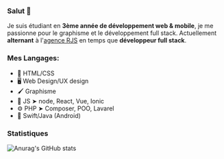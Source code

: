 ### Salut 👋

Je suis étudiant en **3ème année de développement web & mobile**, je me passionne pour le graphisme et le développement full stack. Actuellement **alternant** à l'[agence RJS](https://github.com/Agence-RJS) en temps que **développeur full stack**.

### Mes Langages:

- 📐 HTML/CSS
- 🖥 Web Design/UX design
- 🖌 Graphisme
- 🚀 JS ➤ node, React, Vue, Ionic
- ⚙️ PHP ➤ Composer, POO, Lavarel
- 📱 Swift/Java (Android)

### Statistiques

![Anurag's GitHub stats](https://github-readme-stats.vercel.app/api?username=dantin-durand&show_icons=true&theme=tokyonight)

